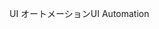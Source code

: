 <span data-ttu-id="83f09-101">UI オートメーション</span><span class="sxs-lookup"><span data-stu-id="83f09-101">UI Automation</span></span>